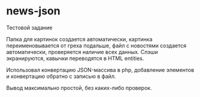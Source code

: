 # news-json
Тестовой задание

Папка для картинок создается автоматически, картинка переименовывается от греха подальше, файл с новостями создается автоматически, проверяется наличие всех данных. Слэши экранируются, кавычки переводятся в HTML entities.

Использовал конвертацию JSON-массива в php, добавление элементов и конвертацию обратно с записью в файл.

Вывод максимально простой, без каких-либо проверок.
